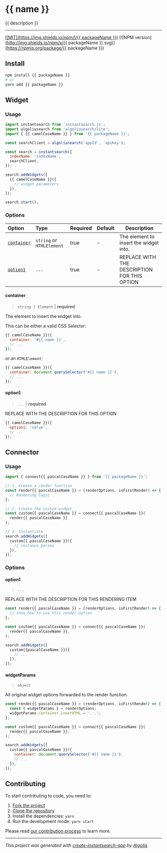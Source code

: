 # {{ name }}

{{ description }}

---

[![MIT](https://img.shields.io/npm/l/{{ packageName }})](./LICENSE) [![NPM version](http://img.shields.io/npm/v/{{ packageName }}.svg)](https://npmjs.org/package/{{ packageName }})

## Install

```bash
npm install {{ packageName }}
# or
yarn add {{ packageName }}
```

## Widget

### Usage

```js
import instantsearch from 'instantsearch.js';
import algoliasearch from 'algoliasearch/lite';
import { {{ camelCaseName }} } from '{{ packageName }}';

const searchClient = algoliasearch('appId', 'apiKey');

const search = instantsearch({
  indexName: 'indexName',
  searchClient,
});

search.addWidgets([
  {{ camelCaseName }}({
    // widget parameters
  }),
]);

search.start();
```

### Options

| Option | Type | Required | Default | Description |
| :-- | :-- | :-- | :-- | --- |
| [`container`](#container) | `string` or `HTMLElement` | true | - | The element to insert the widget into. |
| [`option1`](#option1) | `...` | true | - | REPLACE WITH THE DESCRIPTION FOR THIS OPTION |

#### container

> `string | Element` | **required**

The element to insert the widget into.

This can be either a valid CSS Selector:

```js
{{ camelCaseName }}({
  container: '#{{ name }}',
  // ...
});
```

or an `HTMLElement`:

```js
{{ camelCaseName }}({
  container: document.querySelector('#{{ name }}'),
  // ...
});
```

#### option1

> `...` | **required**

REPLACE WITH THE DESCRIPTION FOR THIS OPTION

```js
{{ camelCaseName }}({
  option1: 'value',
  // ...
});
```

## Connector

### Usage

```js
import { connect{{ pascalCaseName }} } from '{{ packageName }}';

// 1. Create a render function
const render{{ pascalCaseName }} = (renderOptions, isFirstRender) => {
  // Rendering logic
};

// 2. Create the custom widget
const custom{{ pascalCaseName }} = connect{{ pascalCaseName }}(
  render{{ pascalCaseName }}
);

// 3. Instantiate
search.addWidgets([
  custom{{ pascalCaseName }}({
    // instance params
  }),
]);
```

### Options

#### option1

> `...`

REPLACE WITH THE DESCRIPTION FOR THIS RENDERING ITEM

```js
const render{{ pascalCaseName }} = (renderOptions, isFirstRender) => {
  // show how to use this render option
};

const custom{{ pascalCaseName }} = connect{{ pascalCaseName }}(
  render{{ pascalCaseName }},
);

search.addWidgets([
  custom{{pascalCaseName }}({
    // ...
  }),
]);
```

#### widgetParams

> `object`

All original widget options forwarded to the render function.

```js
const render{{ pascalCaseName }} = (renderOptions, isFirstRender) => {
  const { widgetParams } = renderOptions;
  widgetParams.container.innerHTML = '...';
};

const custom{{ pascalCaseName }} = connect{{ pascalCaseName }}(
  render{{ pascalCaseName }},
);

search.addWidgets([
  custom{{ pascalCaseName }}({
    container: document.querySelector('#{{ name }}'),
    // ...
  }),
]);
```

## Contributing

To start contributing to code, you need to:

1. [Fork the project](https://docs.github.com/en/get-started/quickstart/fork-a-repo)
2. [Clone the repository](https://docs.github.com/en/github/creating-cloning-and-archiving-repositories/cloning-a-repository-from-github/cloning-a-repository)
3. Install the dependencies: `yarn`
4. Run the development mode: `yarn start`

Please read [our contribution process](./CONTRIBUTING.md) to learn more.

---

_This project was generated with [create-instantsearch-app](https://github.com/algolia/create-instantsearch-app) by [Algolia](https://algolia.com)._
